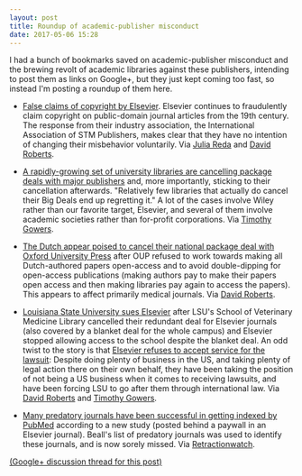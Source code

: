 ```yaml
---
layout: post
title: Roundup of academic-publisher misconduct
date: 2017-05-06 15:28
---
```

I had a bunch of bookmarks saved on academic-publisher misconduct and the brewing revolt of academic libraries against these publishers, intending to post them as links on Google+, but they just kept coming too fast, so instead I'm posting a roundup of them here.

* [False claims of copyright by Elsevier](http://onsnetwork.org/chartgerink/2017/01/13/false-claims-of-copyright-and-stm/). Elsevier continues to fraudulently claim copyright on public-domain journal articles from the 19th century. The response from their industry association, the International Association of STM Publishers, makes clear that they have no intention of changing their misbehavior voluntarily. Via [Julia Reda](https://twitter.com/Senficon/status/857126517385695232) and [David Roberts](https://plus.google.com/+DavidRoberts/posts/6k4tMUDyB1T).

* [A rapidly-growing set of university libraries are cancelling package deals with major publishers](https://scholarlykitchen.sspnet.org/2017/05/01/wolf-finally-arrives-big-deal-cancelations-north-american-libraries/) and, more importantly, sticking to their cancellation afterwards. "Relatively few libraries that actually do cancel their Big Deals end up regretting it." A lot of the cases involve Wiley rather than our favorite target, Elsevier, and several of them involve academic societies rather than for-profit corporations. Via [Timothy Gowers](https://plus.google.com/+TimothyGowers0/posts/GmLVspML39E).

* [The Dutch appear poised to cancel their national package deal with Oxford University Press](https://www.universiteitleiden.nl/en/news/2017/04/geen-akkoord-vnsu-eng-extern) after OUP refused to work towards making all Dutch-authored papers open-access and to avoid double-dipping for open-access publications (making authors pay to make their papers open access and then making libraries pay again to access the papers). This appears to affect primarily medical journals. Via [David Roberts](https://plus.google.com/+DavidRoberts/posts/XgMXip61ZCw).

* [Louisiana State University sues Elsevier](https://www.insidehighered.com/news/2017/05/03/louisiana-state-takes-disagreement-elsevier-court) after LSU's School of Veterinary Medicine Library cancelled their redundant deal for Elsevier journals (also covered by a blanket deal for the whole campus) and Elsevier stopped allowing access to the school despite the blanket deal. An odd twist to the story is that [Elsevier refuses to accept service for the lawsuit](http://policynotes.arl.org/?p=1537): Despite doing plenty of business in the US, and taking plenty of legal action there on their own behalf, they have been taking the position of not being a US business when it comes to receiving lawsuits, and have been forcing LSU to go after them through international law. Via [David Roberts](https://plus.google.com/+DavidRoberts/posts/AaRs3N4vcQX) and [Timothy Gowers](https://plus.google.com/+TimothyGowers0/posts/5jQrwpHEyQf).

* [Many predatory journals have been successful in getting indexed by PubMed](http://www.sciencedirect.com/science/article/pii/S0306452217302634) according to a new study (posted behind a paywall in an Elsevier journal). Beall's list of predatory journals was used to identify these journals, and is now sorely missed. Via [Retractionwatch](http://retractionwatch.com/2017/04/22/weekend-reads-culture-fear-blogs-vs-academic-papers-neurosurgery-retractions-rise/).

[(Google+ discussion thread for this post)](https://plus.google.com/100003628603413742554/posts/4AgEJpiauaX)
